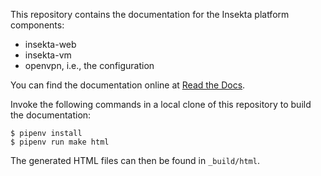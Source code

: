 This repository contains the documentation for the Insekta platform components:

* insekta-web
* insekta-vm
* openvpn, i.e., the configuration

You can find the documentation online at [Read the Docs](https://insekta.readthedocs.io/en/latest/).

Invoke the following commands in a local clone of this repository to build the documentation:

```
$ pipenv install
$ pipenv run make html
```

The generated HTML files can then be found in `_build/html`.
